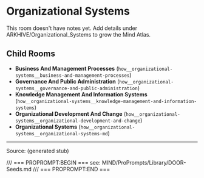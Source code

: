 # Organizational Systems

This room doesn't have notes yet. Add details under ARKHIVE/Organizational_Systems to grow the Mind Atlas.

## Child Rooms
- **Business And Management Processes** (`how__organizational-systems__business-and-management-processes`)
- **Governance And Public Administration** (`how__organizational-systems__governance-and-public-administration`)
- **Knowledge Management And Information Systems** (`how__organizational-systems__knowledge-management-and-information-systems`)
- **Organizational Development And Change** (`how__organizational-systems__organizational-development-and-change`)
- **Organizational Systems** (`how__organizational-systems__organizational-systems-md`)

---
Source: (generated stub)

/// === PROPROMPT:BEGIN ===
see: MIND/ProPrompts/Library/DOOR-Seeds.md
/// === PROPROMPT:END ===
